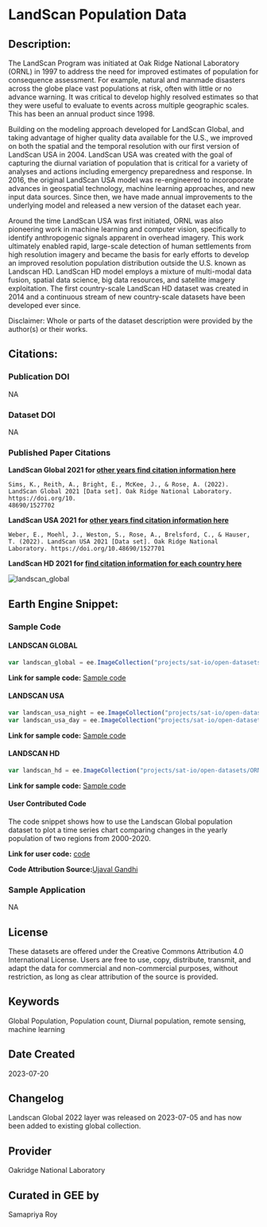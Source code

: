 
# LandScan Population Data

## Description:

The LandScan Program was initiated at Oak Ridge National Laboratory (ORNL) in 1997 to address the need for improved estimates of population for consequence assessment. For example, natural and manmade disasters across the globe place vast populations at risk, often with little or no advance warning. It was critical to develop highly resolved estimates so that they were useful to evaluate to events across multiple geographic scales. This has been an annual product since 1998.

Building on the modeling approach developed for LandScan Global, and taking advantage of higher quality data available for the U.S., we improved on both the spatial and the temporal resolution with our first version of LandScan USA in 2004. LandScan USA was created with the goal of capturing the diurnal variation of population that is critical for a variety of analyses and actions including emergency preparedness and response. In 2016, the original LandScan USA model was re-engineered to incoroporate advances in geospatial technology, machine learning approaches, and new input data sources. Since then, we have made annual improvements to the underlying model and released a new version of the dataset each year.

Around the time LandScan USA was first initiated, ORNL was also pioneering work in machine learning and computer vision, specifically to identify anthropogenic signals apparent in overhead imagery. This work ultimately enabled rapid, large-scale detection of human settlements from high resolution imagery and became the basis for early efforts to develop an improved resolution population distribution outside the U.S. known as Landscan HD. LandScan HD model employs a mixture of multi-modal data fusion, spatial data science, big data resources, and satellite imagery exploitation. The first country-scale LandScan HD dataset was created in 2014 and a continuous stream of new country-scale datasets have been developed ever since.

Disclaimer: Whole or parts of the dataset description were provided by the author(s) or their works.

## Citations:

### Publication DOI

NA
### Dataset DOI

NA

### Published Paper Citations

**LandScan Global 2021 for [other years find citation information here](https://landscan.ornl.gov/citations)**

```
Sims, K., Reith, A., Bright, E., McKee, J., & Rose, A. (2022). LandScan Global 2021 [Data set]. Oak Ridge National Laboratory. https://doi.org/10.
48690/1527702
```

**LandScan USA 2021 for [other years find citation information here](https://landscan.ornl.gov/citations)**

```
Weber, E., Moehl, J., Weston, S., Rose, A., Brelsford, C., & Hauser, T. (2022). LandScan USA 2021 [Data set]. Oak Ridge National Laboratory. https://doi.org/10.48690/1527701
```

**LandScan HD 2021 for [find citation information for each country here](https://landscan.ornl.gov/citations)**


![landscan_global](https://user-images.githubusercontent.com/6677629/192157803-149b5efe-4aba-4e39-848b-de9fdf964f1b.gif)

## Earth Engine Snippet:

### Sample Code

#### LANDSCAN GLOBAL
```js
var landscan_global = ee.ImageCollection("projects/sat-io/open-datasets/ORNL/LANDSCAN_GLOBAL");
```

**Link for sample code:** [Sample code]( https://code.earthengine.google.com/?scriptPath=users/sat-io/awesome-gee-catalog-examples:population-socioeconomics/LANDSCAN-GLOBAL)


#### LANDSCAN USA

```js
var landscan_usa_night = ee.ImageCollection("projects/sat-io/open-datasets/ORNL/LANDSCAN_USA_NIGHT");
var landscan_usa_day = ee.ImageCollection("projects/sat-io/open-datasets/ORNL/LANDSCAN_USA_DAY");
```

**Link for sample code:** [Sample code](https://code.earthengine.google.com/?scriptPath=users/sat-io/awesome-gee-catalog-examples:population-socioeconomics/LANDSCAN-USA)

#### LANDSCAN HD

```js
var landscan_hd = ee.ImageCollection("projects/sat-io/open-datasets/ORNL/LANDSCAN_HD");
```

**Link for sample code:** [Sample code](https://code.earthengine.google.com/?scriptPath=users/sat-io/awesome-gee-catalog-examples:population-socioeconomics/LANDSCAN-HD)

#### User Contributed Code

The code snippet shows how to use the Landscan Global population dataset to plot a time series chart comparing changes in the yearly population of two regions from 2000-2020.

**Link for user code:** [ code]( https://code.earthengine.google.com/?scriptPath=users/sat-io/awesome-gee-catalog-examples:population-socioeconomics/LANDSCAN-POPULATION-COMPARE)

**Code Attribution Source:**[Ujaval Gandhi](https://www.spatialthoughts.com/)

### Sample Application

NA

## License

These datasets are offered under the Creative Commons Attribution 4.0 International License. Users are free to use, copy, distribute, transmit, and adapt the data for commercial and non-commercial purposes, without restriction, as long as clear attribution of the source is provided.

## Keywords

Global Population, Population count, Diurnal population, remote sensing, machine learning

## Date Created

2023-07-20

## Changelog

 Landscan Global 2022 layer was released on 2023-07-05 and has now been added to existing global collection.

## Provider

Oakridge National Laboratory

## Curated in GEE by
Samapriya Roy